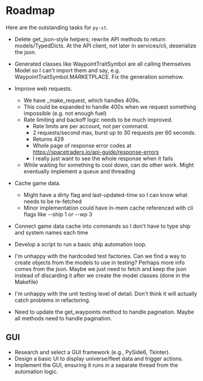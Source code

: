 # Roadmap

Here are the outstanding tasks for `py-st`.

- Delete get_json-style helpers; rewrite API methods to return models/TypedDicts. At the API client, not later in services/cli, deserialize the json.
- Generated classes like WaypointTraitSymbol are all calling themselves Model so I can't import them and say, e.g. WaypointTraitSymbol.MARKETPLACE. Fix the generation somehow.

- Improve web requests.
  - We have _make_request, which handles 409s.
  - This could be expanded to handle 400s when we request something impossible (e.g. not enough fuel)
  - Rate limiting and backoff logic needs to be much improved.
    - Rate limits are per account, not per command.
    - 2 requests/second max, burst up to 30 requests per 60 seconds.
    - Returns 429
    - Whole page of response error codes at https://spacetraders.io/api-guide/response-errors
    - I really just want to see the whole response when it fails
  - While waiting for something to cool down, can do other work. Might eventually implement a queue and threading
- Cache game data.
  - Might have a dirty flag and last-updated-time so I can know what needs to be re-fetched
  - Minor implementation could have in-mem cache referenced with cli flags like --ship 1 or --wp 3
- Connect game data cache into commands so I don't have to type ship and system names each time
- Develop a script to run a basic ship automation loop.

- I'm unhappy with the hardcoded test factories. Can we find a way to create objects from the models to use in testing? Perhaps more info comes from the json. Maybe we just need to fetch and keep the json instead of discarding it after we create the model classes (done in the Makefile)
- I'm unhappy with the unit testing level of detail. Don't think it will actually catch problems in refactoring.
- Need to update the get_waypoints method to handle pagination. Maybe all methods need to handle pagination.

## GUI
- Research and select a GUI framework (e.g., PySide6, Tkinter).
- Design a basic UI to display universe/fleet data and trigger actions.
- Implement the GUI, ensuring it runs in a separate thread from the automation logic.
